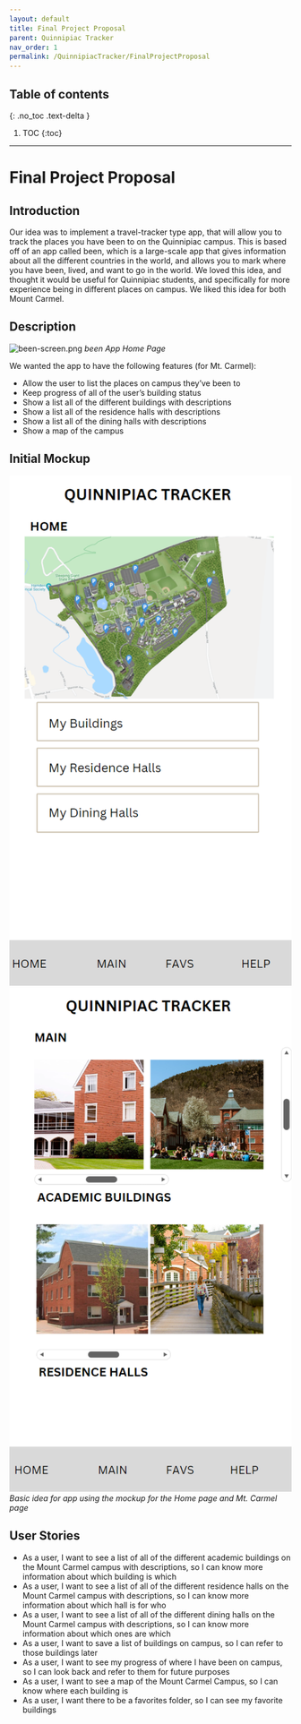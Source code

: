 ```yaml
---
layout: default
title: Final Project Proposal
parent: Quinnipiac Tracker
nav_order: 1
permalink: /QuinnipiacTracker/FinalProjectProposal
---
```


## Table of contents

{: .no_toc .text-delta }

1. TOC
{:toc}

---

# Final Project Proposal

## Introduction

Our idea was to implement a travel-tracker type app, that will allow you to track the places you have been to on the Quinnipiac campus. This is based off of an app called been, which is a large-scale app that gives information about all the different countries in the world, and allows you to mark where you have been, lived, and want to go in the world. We loved this idea, and thought it would be useful for Quinnipiac students, and specifically for more experience being in different places on campus. We liked this idea for both Mount Carmel.

## Description

![been-screen.png](https://bajackson1.github.io/assets/images/been-screen.png)
*been App Home Page*

We wanted the app to have the following features (for Mt. Carmel):

- Allow the user to list the places on campus they’ve been to
- Keep progress of all of the user’s building status
- Show a list all of the different buildings with descriptions
- Show a list all of the residence halls with descriptions
- Show a list all of the dining halls with descriptions
- Show a map of the campus

## Initial Mockup

![proposal-home-screen.png](../../assets/images/proposal-home-screen.png)
![proposal-info-screen.png](../../assets/images/proposal-info-screen.png)
*Basic idea for app using the mockup for the Home page and Mt. Carmel page*

## User Stories

- As a user, I want to see a list of all of the different academic buildings on the Mount Carmel campus with descriptions, so I can know more information about which building is which
- As a user, I want to see a list of all of the different residence halls on the Mount Carmel campus with descriptions, so I can know more information about which hall is for who
- As a user, I want to see a list of all of the different dining halls on the Mount Carmel campus with descriptions, so I can know more information about which ones are which
- As a user, I want to save a list of buildings on campus, so I can refer to those buildings later
- As a user, I want to see my progress of where I have been on campus, so I can look back and refer to them for future purposes
- As a user, I want to see a map of the Mount Carmel Campus, so I can know where each building is
- As a user, I want there to be a favorites folder, so I can see my favorite buildings
